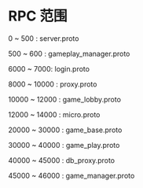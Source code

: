 # RPC 范围

0 ~ 500 : server.proto 

500 ~ 600 : gameplay_manager.proto

6000 ~ 7000: login.proto

8000 ~ 10000 : proxy.proto

10000 ~ 12000 : game_lobby.proto

12000 ~ 14000 : micro.proto

20000 ~ 30000 : game_base.proto

30000 ~ 40000 : game_play.proto

40000 ~ 45000 : db_proxy.proto

45000 ~ 46000 : game_manager.proto

